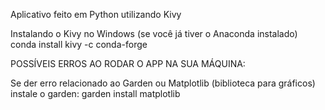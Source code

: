Aplicativo feito em Python utilizando Kivy

Instalando o Kivy no Windows (se você já tiver o Anaconda instalado)
    conda install kivy -c conda-forge

POSSÍVEIS ERROS AO RODAR O APP NA SUA MÁQUINA:

Se der erro relacionado ao Garden ou Matplotlib (biblioteca para gráficos) instale o garden:
    garden install matplotlib